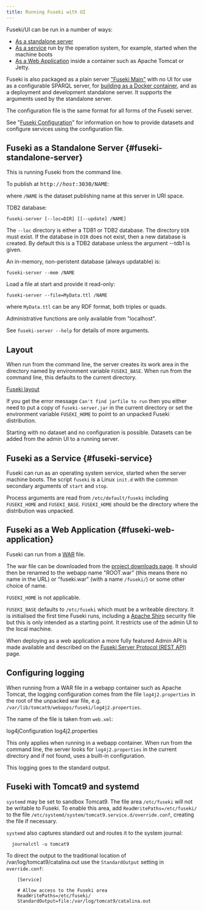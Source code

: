 ```yaml
---
title: Running Fuseki with UI
---
```


Fuseki/UI can be run in a number of ways:

* [As a standalone server](#fuseki-standalone-server)
* [As a service](#fuseki-service) run by the operation system, for example, started when the machine boots
* [As a Web Application](#fuseki-web-application) inside a container such as Apache Tomcat or Jetty.

Fuseki is also packaged as a plain server ["Fuseki Main"](fuseki-main.html)
with no UI for use as a configurable SPARQL server, for [building as a Docker
container](fuseki-docker.html), and as a deployment and development standalone
server. It supports the arguments used by the standalone server. 

The configuration file is the same format for all forms of the Fuseki server.

See "[Fuseki Configuration](fuseki-configuration.html)" for information on
how to provide datasets and configure services using the configuration file.

## Fuseki as a Standalone Server {#fuseki-standalone-server}

This is running Fuseki from the command line.

To publish at <tt>http://<i>host</i>:3030/NAME</i></tt>:

where `/NAME` is the dataset publishing name at this server in URI space.

TDB2 database:

    fuseki-server [--loc=DIR] [[--update] /NAME]

The `--loc` directory is either a TDB1 or TDB2 database. 
The directory `DIR` must exist.
If the database in `DIR` does not exist, then a new database is created. By
default this is a TDB2 database unless the argument --tdb1 is given.

An in-memory, non-peristent database (always updatable) is:

    fuseki-server --mem /NAME

Load a file at start and provide it read-only:

    fuseki-server --file=MyData.ttl /NAME

where `MyData.ttl` can be any RDF format, both triples or quads. 

Administrative functions are only available from "localhost".

See `fuseki-server --help` for details of more arguments.

## Layout

When run from the command line, the server creates its work area in the
directory named by environment variable `FUSEKI_BASE`. When run from the
command line, this defaults to the current directory.

[Fuseki layout](fuseki-layout.html)

If you get the error message `Can't find jarfile to run` then you either
need to put a copy of `fuseki-server.jar` in the current directory or set
the environment variable `FUSEKI_HOME` to point to an unpacked Fuseki
distribution.

Starting with no dataset and no configuration is possible.
Datasets can be added from the admin UI to a running server.

## Fuseki as a Service {#fuseki-service}

Fuseki can run as an operating system service, started when the server
machine boots.  The script `fuseki` is a Linux `init.d` with the common
secondary arguments of `start` and `stop`.

Process arguments are read from `/etc/default/fuseki` including
`FUSEKI_HOME` and `FUSEKI_BASE`.  `FUSEKI_HOME` should be the directory
where the distribution was unpacked.

## Fuseki as a Web Application {#fuseki-web-application}

Fuseki can run from a
[WAR](http://en.wikipedia.org/wiki/WAR_%28file_format%29) file. 

The war file can be downloaded from the [project downloads page](/download/). It
should then be renamed to the webapp name "ROOT.war" (this means there no name
in the URL) or "fuseki.war" (with a name `/fuseki/`) or some other choice of
name.

`FUSEKI_HOME` is not applicable.

`FUSEKI_BASE` defaults to `/etc/fuseki` which must be a writeable
directory.  It is initialised the first time Fuseki runs, including a
[Apache Shiro](http://shiro.apache.org/) security file but this is only
intended as a starting point.  It restricts use of the admin UI to the
local machine.

When deploying as a web application a more fully featured Admin API is
made available and described on the 
[Fuseki Server Protocol (REST API)](fuseki-server-protocol.html) page.

## Configuring logging

When running from a WAR file in a webapp container such as Apache Tomcat, the
logging configuration comes from the file `log4j2.properties` in the root of the
unpacked war file, e.g. `/var/lib/tomcat9/webapps/fuseki/log4j2.properties`.

The name of the file is taken from `web.xml`:

  <context-param>
    <param-name>log4jConfiguration</param-name>
    <param-value>log4j2.properties</param-value>
  </context-param>

This only applies when running in a webapp container. When run from the command
line, the server looks for `log4j2.properties` in the current directory and if
not found, uses a built-in configuration.

This logging goes to the standard output.

## Fuseki with Tomcat9 and systemd

`systemd` may be set to sandbox Tomcat9. The file area `/etc/fuseki` will not
be writable to Fuseki. To enable this area, add `ReadWritePaths=/etc/fuseki/` to
the file `/etc/systemd/system/tomcat9.service.d/override.conf`,
creating the file if necessary.

`systemd` also captures standard out and routes it to the system journal:

```
  journalctl -u tomcat9
```

To direct the output to the traditional location of
/var/log/tomcat9/catalina.out use the `StandardOutput` setting in `override.conf`:

```
    [Service]
   
    # Allow access to the Fuseki area
    ReadWritePaths=/etc/fuseki/
    StandardOutput=file:/var/log/tomcat9/catalina.out
```
